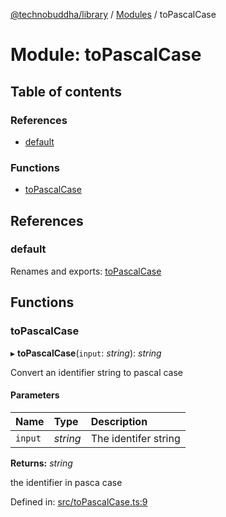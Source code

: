 [@technobuddha/library](../..) / [Modules](../Modules.md) / toPascalCase

# Module: toPascalCase

## Table of contents

### References

- [default](topascalcase.md#default)

### Functions

- [toPascalCase](topascalcase.md#topascalcase)

## References

### default

Renames and exports: [toPascalCase](topascalcase.md#topascalcase)

## Functions

### toPascalCase

▸ **toPascalCase**(`input`: *string*): *string*

Convert an identifier string to pascal case

#### Parameters

| Name | Type | Description |
| :------ | :------ | :------ |
| `input` | *string* | The identifer string |

**Returns:** *string*

the identifier in pasca case

Defined in: [src/toPascalCase.ts:9](../src/toPascalCase.ts#L9)

